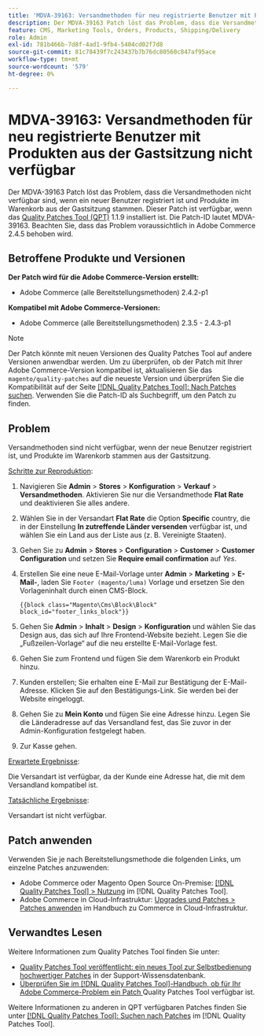 ```yaml
---
title: 'MDVA-39163: Versandmethoden für neu registrierte Benutzer mit Produkten aus der Gastsitzung nicht verfügbar'
description: Der MDVA-39163 Patch löst das Problem, dass die Versandmethoden nicht verfügbar sind, wenn ein neuer Benutzer registriert ist und Produkte im Warenkorb aus der Gastsitzung stammen. Dieser Patch ist verfügbar, wenn das [Quality Patches Tool (QPT)](https://experienceleague.adobe.com/en/docs/commerce-knowledge-base/kb/announcements/commerce-announcements/magento-quality-patches-released-new-tool-to-self-serve-quality-patches) 1.1.9 installiert ist. Die Patch-ID lautet MDVA-39163. Beachten Sie, dass das Problem voraussichtlich in Adobe Commerce 2.4.5 behoben wird.
feature: CMS, Marketing Tools, Orders, Products, Shipping/Delivery
role: Admin
exl-id: 781b466b-7d8f-4ad1-9fb4-5404cd02f7d8
source-git-commit: 81c78439f7c243437b7b76dc80560c847af95ace
workflow-type: tm+mt
source-wordcount: '579'
ht-degree: 0%

---
```


# MDVA-39163: Versandmethoden für neu registrierte Benutzer mit Produkten aus der Gastsitzung nicht verfügbar

Der MDVA-39163 Patch löst das Problem, dass die Versandmethoden nicht verfügbar sind, wenn ein neuer Benutzer registriert ist und Produkte im Warenkorb aus der Gastsitzung stammen. Dieser Patch ist verfügbar, wenn das [Quality Patches Tool (QPT)](https://experienceleague.adobe.com/en/docs/commerce-knowledge-base/kb/announcements/commerce-announcements/magento-quality-patches-released-new-tool-to-self-serve-quality-patches) 1.1.9 installiert ist. Die Patch-ID lautet MDVA-39163. Beachten Sie, dass das Problem voraussichtlich in Adobe Commerce 2.4.5 behoben wird.

## Betroffene Produkte und Versionen

**Der Patch wird für die Adobe Commerce-Version erstellt:**

* Adobe Commerce (alle Bereitstellungsmethoden) 2.4.2-p1

**Kompatibel mit Adobe Commerce-Versionen:**

* Adobe Commerce (alle Bereitstellungsmethoden) 2.3.5 - 2.4.3-p1

>[!NOTE]
>
>Der Patch könnte mit neuen Versionen des Quality Patches Tool auf andere Versionen anwendbar werden. Um zu überprüfen, ob der Patch mit Ihrer Adobe Commerce-Version kompatibel ist, aktualisieren Sie das `magento/quality-patches` auf die neueste Version und überprüfen Sie die Kompatibilität auf der Seite [[!DNL Quality Patches Tool]: Nach Patches suchen](https://experienceleague.adobe.com/en/docs/commerce-knowledge-base/kb/announcements/commerce-announcements/magento-quality-patches-released-new-tool-to-self-serve-quality-patches). Verwenden Sie die Patch-ID als Suchbegriff, um den Patch zu finden.

## Problem

Versandmethoden sind nicht verfügbar, wenn der neue Benutzer registriert ist, und Produkte im Warenkorb stammen aus der Gastsitzung.

<u>Schritte zur Reproduktion</u>:

1. Navigieren Sie **Admin** > **Stores** > **Konfiguration** > **Verkauf** > **Versandmethoden**. Aktivieren Sie nur die Versandmethode **Flat Rate** und deaktivieren Sie alles andere.
1. Wählen Sie in der Versandart **Flat Rate** die Option **Specific** country, die in der Einstellung **In zutreffende Länder versenden** verfügbar ist, und wählen Sie ein Land aus der Liste aus (z. B. Vereinigte Staaten).
1. Gehen Sie zu **Admin** > **Stores** > **Configuration** > **Customer** > **Customer Configuration** und setzen Sie **Require email confirmation** auf _Yes_.
1. Erstellen Sie eine neue E-Mail-Vorlage unter **Admin** > **Marketing** > **E-Mail-**, laden Sie `Footer (magento/luma)` Vorlage und ersetzen Sie den Vorlageninhalt durch einen CMS-Block.

   ```CMS
   {{block class="Magento\Cms\Block\Block" block_id="footer_links_block"}}
   ```

1. Gehen Sie **Admin** > **Inhalt** > **Design** > **Konfiguration** und wählen Sie das Design aus, das sich auf Ihre Frontend-Website bezieht. Legen Sie die „Fußzeilen-Vorlage“ auf die neu erstellte E-Mail-Vorlage fest.
1. Gehen Sie zum Frontend und fügen Sie dem Warenkorb ein Produkt hinzu.
1. Kunden erstellen; Sie erhalten eine E-Mail zur Bestätigung der E-Mail-Adresse. Klicken Sie auf den Bestätigungs-Link. Sie werden bei der Website eingeloggt.
1. Gehen Sie zu **Mein Konto** und fügen Sie eine Adresse hinzu. Legen Sie die Länderadresse auf das Versandland fest, das Sie zuvor in der Admin-Konfiguration festgelegt haben.
1. Zur Kasse gehen.

<u>Erwartete Ergebnisse</u>:

Die Versandart ist verfügbar, da der Kunde eine Adresse hat, die mit dem Versandland kompatibel ist.

<u>Tatsächliche Ergebnisse</u>:

Versandart ist nicht verfügbar.

## Patch anwenden

Verwenden Sie je nach Bereitstellungsmethode die folgenden Links, um einzelne Patches anzuwenden:

* Adobe Commerce oder Magento Open Source On-Premise: [[!DNL Quality Patches Tool] > Nutzung](/help/tools/quality-patches-tool/usage.md) im [!DNL Quality Patches Tool].
* Adobe Commerce in Cloud-Infrastruktur: [Upgrades und Patches > Patches anwenden](https://experienceleague.adobe.com/docs/commerce-cloud-service/user-guide/develop/upgrade/apply-patches.html) im Handbuch zu Commerce in Cloud-Infrastruktur.

## Verwandtes Lesen

Weitere Informationen zum Quality Patches Tool finden Sie unter:

* [Quality Patches Tool veröffentlicht: ein neues Tool zur Selbstbedienung hochwertiger Patches](https://experienceleague.adobe.com/en/docs/commerce-knowledge-base/kb/announcements/commerce-announcements/magento-quality-patches-released-new-tool-to-self-serve-quality-patches) in der Support-Wissensdatenbank.
* [Überprüfen Sie im [!DNL Quality Patches Tool]-Handbuch, ob für Ihr Adobe Commerce-Problem ein Patch ](/help/tools/quality-patches-tool/patches-available-in-qpt/check-patch-for-magento-issue-with-magento-quality-patches.md) Quality Patches Tool verfügbar ist.

Weitere Informationen zu anderen in QPT verfügbaren Patches finden Sie unter [[!DNL Quality Patches Tool]: Suchen nach Patches](https://experienceleague.adobe.com/tools/commerce-quality-patches/index.html) im [!DNL Quality Patches Tool].
